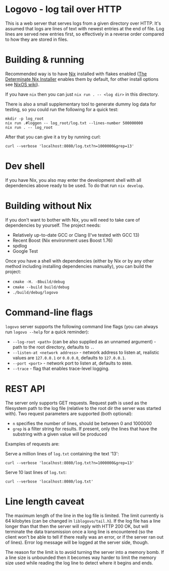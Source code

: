 # Logovo - log tail over HTTP

This is a web server that serves logs from a given directory over HTTP. It's assumed that logs
are lines of text with newest entries at the end of file. Log lines are served new entries first,
so effectively in a reverse order compared to how they are stored in files.

# Building & running

Recommended way is to have [Nix](https://nixos.org/) installed with flakes
enabled ([The Determinate Nix Installer](https://github.com/DeterminateSystems/nix-installer)
enables them by default, for other install options see [NixOS wiki](https://nixos.wiki/wiki/Flakes)).

If you have `nix` then you can just `nix run . -- <log dir>` in this directory.

There is also a small supplementary tool to generate dummy log data for testing, so you could run
the following for a quick test:

```
mkdir -p log_root
nix run .#loggen -- log_root/log.txt --lines-number 500000000
nix run . -- log_root
```

After that you can give it a try by running curl:

```
curl --verbose 'localhost:8080/log.txt?n=1000000&grep=13'
```

# Dev shell

If you have Nix, you also may enter the development shell with all dependencies above ready to be
used. To do that run `nix develop`.

# Building without Nix

If you don't want to bother with Nix, you will need to take care of dependencies by yourself.
The project needs:

- Relatively up-to-date GCC or Clang (I've tested with GCC 13)
- Recent Boost (Nix environment uses Boost 1.76)
- spdlog
- Google Test

Once you have a shell with dependencies (either by Nix or by any other method including installing
dependencies manually), you can build the project:

- `cmake -H. -Bbuild/debug`
- `cmake --build build/debug`
- `./build/debug/logovo`

# Command-line flags

`logovo` server supports the following command line flags (you can always run `logovo --help` for
a quick reminder):

- `--log-root <path>` (can be also supplied as an unnamed argument) - path to the root
  directory, defaults to `.`.
- `--listen-at <network address>` - network address to listen at, realistic values are
  `127.0.0.1` or `0.0.0.0`, defaults to `127.0.0.1`.
- `--port <port>` - network port to listen at, defaults to `8080`.
- `--trace` - flag that enables trace-level logging.

# REST API

The server only supports GET requests. Request path is used as the filesystem path to the log file
(relative to the root dir the server was started with). Two request parameters are supported (both optional):

- `n` specifies the number of lines, should be between 0 and 1000000
- `grep` is a filter string for results. If present, only the lines that have the substring with a
  given value will be produced

Examples of requests are:

Serve a million lines of `log.txt` containing the text '13':

```
curl --verbose 'localhost:8080/log.txt?n=1000000&grep=13'
```

Serve 10 last lines of `log.txt`:

```
curl --verbose 'localhost:8080/log.txt'
```

# Line length caveat

The maximum length of the line in the log file is limited. The limit currently is 64 kilobytes (can
be changed in `liblogovo/tail.h`). If the log file has a line longer than that then the server will
reply with HTTP 200 OK, but will terminate the data transmission once a long line is encountered (so
the client won't be able to tell if there really was an error, or if the server ran out of lines).
Error log message will be logged at the server side, though.

The reason for the limit is to avoid turning the server into a memory bomb. If a line size is
unbounded then it becomes way harder to limit the memory size used while reading the log line to
detect where it begins and ends.
